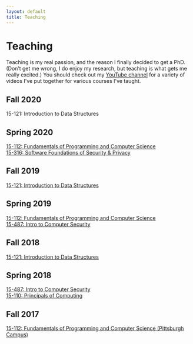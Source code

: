 ```yaml
---
layout: default
title: Teaching
---
```


# Teaching

Teaching is my real passion, and the reason I finally decided to get a PhD. (Don’t get me wrong, I do enjoy my research, but teaching is what gets me really excited.)
You should check out my [YouTube channel](https://www.youtube.com/channel/UCZy1TmqIMQ4perExQerm5bQ) for a variety of videos I've put together for various courses I've taught.

## Fall 2020
15-121: Introduction to Data Structures

## Spring 2020
[15-112: Fundamentals of Programming and Computer Science](https://archive.vsecurity.info/15112-s20/)  
[15-316: Software Foundations of Security & Privacy](https://archive.vsecurity.info/15316-s20/)

## Fall 2019
[15-121: Introduction to Data Structures](https://archive.vsecurity.info/15121-f19/)

## Spring 2019
[15-112: Fundamentals of Programming and Computer Science](https://archive.vsecurity.info/15112-s19/)  
[15-487: Intro to Computer Security](https://archive.vsecurity.info/15487-s19/)

## Fall 2018
[15-121: Introduction to Data Structures](https://archive.vsecurity.info/15121-f18/)

## Spring 2018
[15-487: Intro to Computer Security](https://archive.vsecurity.info/15487-s18/)  
[15-110: Principals of Computing](http://www.gisellereis.com/15110-s18/)

## Fall 2017
[15-112: Fundamentals of Programming and Computer Science (Pittsburgh Campus)](https://archive.vsecurity.info/15112-f17/)
